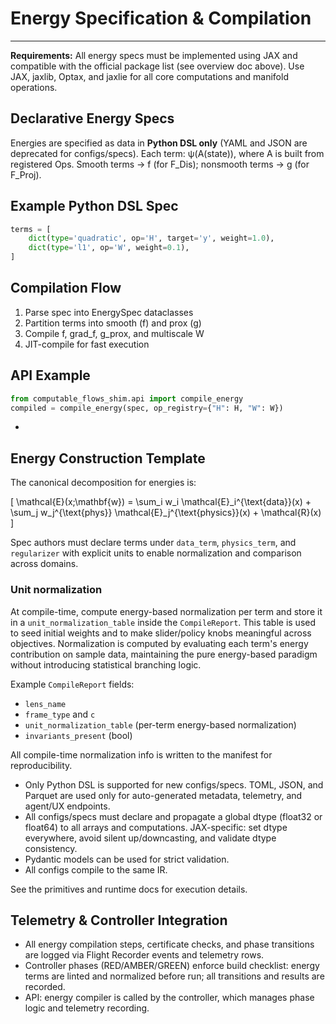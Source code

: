 
# Energy Specification & Compilation

---
**Requirements:**
All energy specs must be implemented using JAX and compatible with the official package list (see overview doc above). Use JAX, jaxlib, Optax, and jaxlie for all core computations and manifold operations.

## Declarative Energy Specs
Energies are specified as data in **Python DSL only** (YAML and JSON are deprecated for configs/specs).
Each term: ψ(A(state)), where A is built from registered Ops.
Smooth terms → f (for F_Dis); nonsmooth terms → g (for F_Proj).

## Example Python DSL Spec
```python
terms = [
    dict(type='quadratic', op='H', target='y', weight=1.0),
    dict(type='l1', op='W', weight=0.1),
]
```

## Compilation Flow
1. Parse spec into EnergySpec dataclasses
2. Partition terms into smooth (f) and prox (g)
3. Compile f, grad_f, g_prox, and multiscale W
4. JIT-compile for fast execution

## API Example
```python
from computable_flows_shim.api import compile_energy
compiled = compile_energy(spec, op_registry={"H": H, "W": W})
```

-
## Energy Construction Template

The canonical decomposition for energies is:

\[
\mathcal{E}(x;\mathbf{w}) = \sum_i w_i \mathcal{E}_i^{\text{data}}(x) + \sum_j w_j^{\text{phys}} \mathcal{E}_j^{\text{physics}}(x) + \mathcal{R}(x)\
\]

Spec authors must declare terms under `data_term`, `physics_term`, and `regularizer` with explicit units to enable normalization and comparison across domains.

### Unit normalization
At compile-time, compute energy-based normalization per term and store it in a `unit_normalization_table` inside the `CompileReport`. This table is used to seed initial weights and to make slider/policy knobs meaningful across objectives. Normalization is computed by evaluating each term's energy contribution on sample data, maintaining the pure energy-based paradigm without introducing statistical branching logic.

Example `CompileReport` fields:

- `lens_name`
- `frame_type` and `c`
- `unit_normalization_table` (per-term energy-based normalization)
- `invariants_present` (bool)

All compile-time normalization info is written to the manifest for reproducibility.
- Only Python DSL is supported for new configs/specs. TOML, JSON, and Parquet are used only for auto-generated metadata, telemetry, and agent/UX endpoints.
- All configs/specs must declare and propagate a global dtype (float32 or float64) to all arrays and computations. JAX-specific: set dtype everywhere, avoid silent up/downcasting, and validate dtype consistency.
- Pydantic models can be used for strict validation.
- All configs compile to the same IR.


See the primitives and runtime docs for execution details.

## Telemetry & Controller Integration
- All energy compilation steps, certificate checks, and phase transitions are logged via Flight Recorder events and telemetry rows.
- Controller phases (RED/AMBER/GREEN) enforce build checklist: energy terms are linted and normalized before run; all transitions and results are recorded.
- API: energy compiler is called by the controller, which manages phase logic and telemetry recording.
